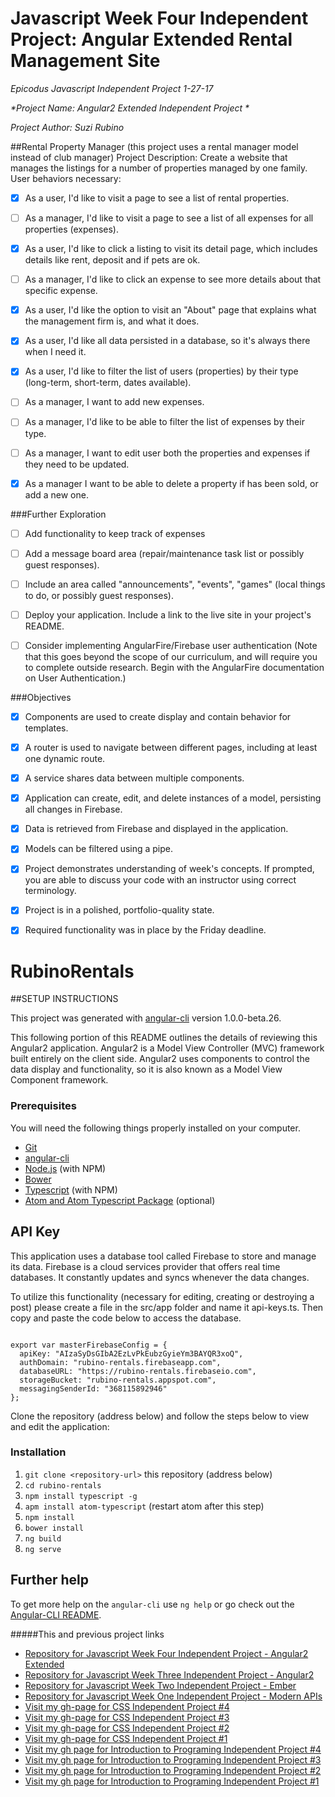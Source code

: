 # Javascript Week Four Independent Project: Angular Extended Rental Management Site
_*Epicodus Javascript Independent Project 1-27-17*_

_*Project Name: Angular2 Extended Independent Project *_

_*Project Author: Suzi Rubino*_

##Rental Property Manager (this project uses a rental manager model instead of club manager) Project Description:
Create a website that manages the listings for a number of properties managed by one family. User behaviors necessary:

- [x] As a user, I'd like to visit a page to see a list of rental properties.

- [ ] As a manager, I'd like to visit a page to see a list of all expenses for all properties (expenses).

- [x] As a user, I'd like to click a listing to visit its detail page, which includes details like rent, deposit and if pets are ok.

- [ ] As a manager, I'd like to click an expense to see more details about that specific expense.

- [x] As a user, I'd like the option to visit an "About" page that explains what the management firm is, and what it does.

- [x] As a user, I'd like all data persisted in a database, so it's always there when I need it.

- [x] As a user, I'd like to filter the list of users (properties) by their type (long-term, short-term, dates available).

- [ ] As a manager, I want to add new expenses.

- [ ] As a manager, I'd like to be able to filter the list of expenses by their type.

- [ ] As a manager, I want to edit user both the properties and expenses if they need to be updated.

- [x] As a manager I want to be able to delete a property if has been sold, or add a new one.

###Further Exploration

- [ ] Add functionality to keep track of expenses

- [ ] Add a message board area (repair/maintenance task list or possibly guest responses).

- [ ] Include an area called "announcements", "events", "games" (local things to do, or possibly guest responses).

- [ ] Deploy your application. Include a link to the live site in your project's README.

- [ ] Consider implementing AngularFire/Firebase user authentication (Note that this goes beyond the scope of our curriculum, and will require you to complete outside research. Begin with the AngularFire documentation on User Authentication.)

###Objectives

- [x] Components are used to create display and contain behavior for templates.

- [x] A router is used to navigate between different pages, including at least one dynamic route.

- [x] A service shares data between multiple components.

- [x] Application can create, edit, and delete instances of a model, persisting all changes in Firebase.

- [x] Data is retrieved from Firebase and displayed in the application.

- [x] Models can be filtered using a pipe.

- [x] Project demonstrates understanding of week's concepts. If prompted, you are able to discuss your code with an instructor using correct terminology.

- [x] Project is in a polished, portfolio-quality state.

- [x] Required functionality was in place by the Friday deadline.


# RubinoRentals



##SETUP INSTRUCTIONS

This project was generated with [angular-cli](https://github.com/angular/angular-cli) version 1.0.0-beta.26.

This following portion of this README outlines the details of reviewing this Angular2 application. Angular2 is a Model View Controller (MVC) framework built entirely on the client side. Angular2 uses components to control the data display and functionality, so it is also known as a Model View Component framework.


### Prerequisites

You will need the following things properly installed on your computer.

* [Git](https://git-scm.com/)
* [angular-cli](https://github.com/angular/angular-cli)
* [Node.js](https://nodejs.org/) (with NPM)
* [Bower](https://bower.io/)
* [Typescript](https://www.typescriptlang.org/) (with NPM)
* [Atom and Atom Typescript Package](https://atom.io/packages/atom-typescript/)  (optional)
## API Key

This application uses a database tool called Firebase to store and manage its data. Firebase is a cloud services provider that offers real time databases. It constantly updates and syncs whenever the data changes.

To utilize this functionality (necessary for editing, creating or destroying a post) please create a file in the src/app folder and name it api-keys.ts. Then copy and paste the code below to access the database.

```````````````````

export var masterFirebaseConfig = {
  apiKey: "AIzaSyDsGIbA2EzLvPkEubzGyieYm3BAYQR3xoQ",
  authDomain: "rubino-rentals.firebaseapp.com",
  databaseURL: "https://rubino-rentals.firebaseio.com",
  storageBucket: "rubino-rentals.appspot.com",
  messagingSenderId: "368115892946"
};

```````````````````


Clone the repository (address below) and follow the steps below to view and edit the application:

### Installation

1. `git clone <repository-url>` this repository (address below)
2. `cd rubino-rentals`
3. `npm install typescript -g`
4. `apm install atom-typescript` (restart atom after this step)
5. `npm install`
6. `bower install`
7. `ng build`
8. `ng serve`

## Further help

To get more help on the `angular-cli` use `ng help` or go check out the [Angular-CLI README](https://github.com/angular/angular-cli/blob/master/README.md).

#####This and previous project links
* [Repository for Javascript Week Four Independent Project - Angular2 Extended ](https://github.com/suzirubi/rubino-rentals.git)
* [Repository for Javascript Week Three Independent Project - Angular2](https://github.com/suzirubi/meals-test.git)
* [Repository for Javascript Week Two Independent Project - Ember](https://github.com/suzirubi/questions.git)
* [Repository for Javascript Week One Independent Project - Modern APIs](https://github.com/suzirubi/doctors.git)
* [Visit my gh-page for CSS Independent Project #4](https://rawgit.com/suzirubi/kerrWebCalendar/master/index.html)
* [Visit my gh-page for CSS Independent Project #3](https://rawgit.com/suzirubi/tarot/master/index.html)
* [Visit my gh-page for CSS Independent Project #2](https://rawgit.com/suzirubi/thinkGoogle/master/index.html)
* [Visit my gh-page for CSS Independent Project #1](https://rawgit.com/suzirubi/climbing/master/index.html)
* [Visit my gh page for Introduction to Programing Independent Project #4](https://rawgit.com/suzirubi/pizza/master/index.html)
* [Visit my gh page for Introduction to Programing Independent Project #3](https://rawgit.com/suzirubi/ping-pong/master/index.html)
* [Visit my gh page for Introduction to Programing Independent Project #2](https://rawgit.com/suzirubi/Independent-Project-Week-2/master/index.html)
* [Visit my gh page for Introduction to Programing Independent Project #1](https://rawgit.com/suzirubi/portfolioFix/master/index.html)
